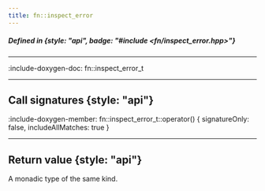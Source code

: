 ```yaml
---
title: fn::inspect_error
---
```


##### Defined in {style: "api", badge: "#include <fn/inspect_error.hpp>"}

---

:include-doxygen-doc: fn::inspect_error_t

---

## Call signatures {style: "api"}
:include-doxygen-member: fn::inspect_error_t::operator() { signatureOnly: false, includeAllMatches: true }

---

## Return value {style: "api"}
A monadic type of the same kind.
